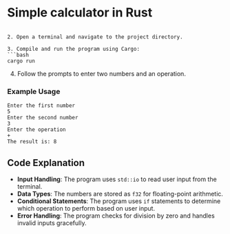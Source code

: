 # Simple calculator in Rust
   ```

2. Open a terminal and navigate to the project directory.

3. Compile and run the program using Cargo:
   ```bash
   cargo run
   ```

4. Follow the prompts to enter two numbers and an operation.

### Example Usage

```
Enter the first number
5
Enter the second number
3
Enter the operation
+
The result is: 8
```

## Code Explanation

- **Input Handling**: The program uses `std::io` to read user input from the terminal.
- **Data Types**: The numbers are stored as `f32` for floating-point arithmetic.
- **Conditional Statements**: The program uses `if` statements to determine which operation to perform based on user input.
- **Error Handling**: The program checks for division by zero and handles invalid inputs gracefully.
